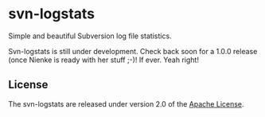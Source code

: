 # svn-logstats
Simple and beautiful Subversion log file statistics.

Svn-logstats is still under development. Check back soon for a 1.0.0 release (once Nienke is ready with her stuff ;-)!
If ever. Yeah right!

## License
The svn-logstats are released under version 2.0 of the [Apache License][].

[Apache License]: https://www.apache.org/licenses/LICENSE-2.0.txt
